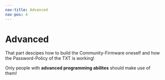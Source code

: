 ```yaml
---
nav-title: Advanced
nav-pos: 4
---
```

# Advanced 
That part descipes how to build the Community-Firmware oneself and how the Password-Policy of the TXT is working!

Only people with **advanced programming abilites** should make use of them!
